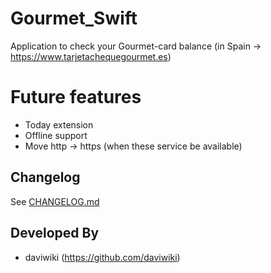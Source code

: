 # Gourmet_Swift
Application to check your Gourmet-card balance (in Spain -> https://www.tarjetachequegourmet.es)

# Future features
* Today extension
* Offline support
* Move http -> https (when these service be available)

## Changelog
See [CHANGELOG.md](CHANGELOG.md)

## Developed By
* daviwiki (https://github.com/daviwiki)
